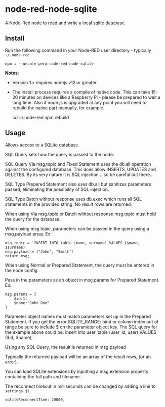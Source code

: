 node-red-node-sqlite
====================

A Node-Red node to read and write a local sqlite database.

Install
-------

Run the following command in your Node-RED user directory - typically `~/.node-red`

    npm i --unsafe-perm node-red-node-sqlite

**Notes**:

  - Version 1.x requires nodejs v12 or greater.
  - The install process requires a compile of native code. This can take 15-20 minutes on devices like a Raspberry Pi - please be prepared to wait a long time. Also if node.js is upgraded at any point you will need to rebuild the native part manually, for example.

    cd ~/.node-red
    npm rebuild

Usage
-----

Allows access to a SQLite database.

SQL Query sets how the query is passed to the node.

SQL Query Via msg.topic and Fixed Statement uses the db.all operation against the configured database. 
This does allow INSERTS, UPDATES and DELETES. By its very nature it is SQL injection... so be careful out there...

SQL Type Prepared Statement also uses db.all but sanitizes parameters passed, eliminating the possibility of SQL injection.

SQL Type Batch without response uses db.exec which runs all SQL statements in the provided string. No result rows are returned.

When using Via msg.topic or Batch without response msg.topic must hold the query for the database.

When using msg.topic, parameters can be passed in the query using a msg.payload array. Ex:

```
msg.topic = `INSERT INTO table (name, surname) VALUES ($name, $surname)`
msg.payload = ["John", "Smith"]
return msg;
```

When using Normal or Prepared Statement, the query must be entered in the node config.

Pass in the parameters as an object in msg.params for Prepared Statement. Ex:
```
msg.params = {
    $id:1,
    $name:"John Doe"
}
```
Parameter object names must match parameters set up in the Prepared Statement. If you get the error SQLITE_RANGE: bind or column index out of range be sure to include $ on the parameter object key.
The SQL query for the example above could be: insert into user_table (user_id, user) VALUES ($id, $name);

Using any SQL Query, the result is returned in msg.payload

Typically the returned payload will be an array of the result rows, (or an error).

You can load SQLite extensions by inputting a msg.extension property containing the full path and filename.

The reconnect timeout in milliseconds can be changed by adding a line to `settings.js`

`sqliteReconnectTime: 20000,`

